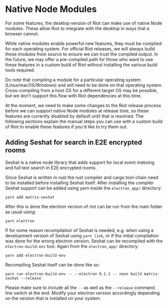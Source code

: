# Native Node Modules

For some features, the desktop version of Riot can make use of native Node
modules. These allow Riot to integrate with the desktop in ways that a browser
cannot.

While native modules enable powerful new features, they must be complied for
each operating system. For official Riot releases, we will always build these
modules from source to ensure we can trust the compiled output. In the future,
we may offer a pre-compiled path for those who want to use these features in a
custom build of Riot without installing the various build tools required.

Do note that compiling a module for a particular operating system
(Linux/macOS/Windows) and will need to be done on that operating system.
Cross-compiling from a host OS for a different target OS may be possible, but
we don't support this flow with Riot dependencies at this time.

At the moment, we need to make some changes to the Riot release process before
we can support native Node modules at release time, so these features are
currently disabled by default until that is resolved. The following sections
explain the manual steps you can use with a custom build of Riot to enable
these features if you'd like to try them out.

## Adding Seshat for search in E2E encrypted rooms

Seshat is a native node library that adds support for local event indexing and
full text search in E2E encrypted rooms.

Since Seshat is written in rust the rust compiler and cargo tool-chain need to be
installed before installing Seshat itself. After installing the compiler Seshat
support can be added using yarn inside the `electron_app/` directory:

    yarn add matrix-seshat

After this is done the electron version of riot can be run from the main folder
as usual using:

    yarn electron

If for some reason recompilation of Seshat is needed, e.g. when using a
development version of Seshat using `yarn link`, or if the initial compilation was
done for the wrong electron version, Seshat can be recompiled with the
`electron-build-env` tool. Again from the `electron_app/` directory:

    yarn add electron-build-env

Recompiling Seshat itself can be done like so:

    yarn run electron-build-env -- --electron 6.1.1 -- neon build matrix-seshat --release`

Please make sure to include all the `--` as well as the `--release` command line
switch at the end. Modify your electron version accordingly depending on the
version that is installed on your system.
